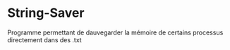# String-Saver
Programme permettant de dauvegarder la mémoire de certains processus directement dans des .txt
